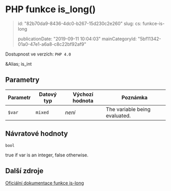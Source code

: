 PHP funkce is_long()
====================

> id: "82b70da9-8436-4dc0-b267-15d230c2e260"
> slug:
> 	cs: funkce-is-long
>
> publicationDate: "2019-09-11 10:04:03"
> mainCategoryId: "5bf11342-01a0-47e1-a6a8-c8c22bf92af9"

Dostupnost ve verzích: `PHP 4.0`

&Alias; <function>is_int</function>


Parametry
--------------

| Parametr | Datový typ | Výchozí hodnota | Poznámka |
|-----|-----|-----|-----|
| `$var` | `mixed` | *není* | The variable being evaluated. |


Návratové hodnoty
----------------

`bool`

true if var is an integer,
false otherwise.

Další zdroje
------------

[Oficiální dokumentace funkce is-long](https://www.php.net/manual/en/function.is-long.php)

